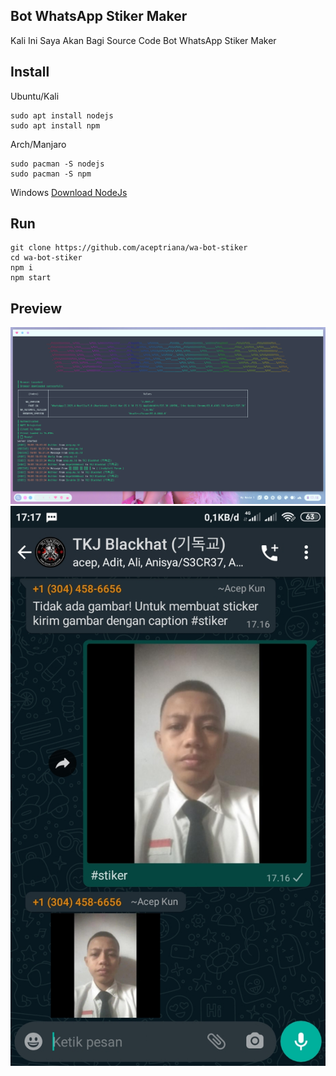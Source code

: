 ## Bot WhatsApp Stiker Maker

Kali Ini Saya Akan Bagi Source Code  Bot WhatsApp Stiker Maker

## Install

Ubuntu/Kali
```
sudo apt install nodejs
sudo apt install npm
```
Arch/Manjaro
```
sudo pacman -S nodejs
sudo pacman -S npm
```
Windows
[Download NodeJs](https://nodejs.org/en/download/)

## Run
```
git clone https://github.com/aceptriana/wa-bot-stiker
cd wa-bot-stiker
npm i
npm start
```
## Preview

![alt text](https://github.com/aceptriana/wa-bot-stiker/blob/master/1.png)
![alt text](https://github.com/aceptriana/wa-bot-stiker/blob/master/2.jpg)
